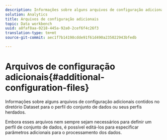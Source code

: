 ```yaml
---
description: Informações sobre alguns arquivos de configuração adicionais contidos no diretório Dataset para o perfil do conjunto de dados ou seus perfis herdados.
solution: Analytics
title: Arquivos de configuração adicionais
topic: Data workbench
uuid: a8faf8aa-0218-445a-92a0-2cef6f4c26f3
translation-type: tm+mt
source-git-commit: aec1f7b14198cdde91f61d490a235022943bfedb

---
```



# Arquivos de configuração adicionais{#additional-configuration-files}

Informações sobre alguns arquivos de configuração adicionais contidos no diretório Dataset para o perfil do conjunto de dados ou seus perfis herdados.

Embora esses arquivos nem sempre sejam necessários para definir um perfil de conjunto de dados, é possível editá-los para especificar parâmetros adicionais para o processamento dos dados.
